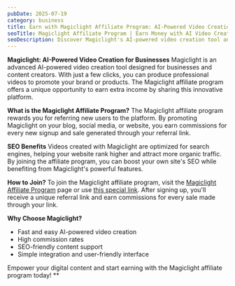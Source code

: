 ```yaml
---
pubDate: 2025-07-19
category: business
title: Earn with Magiclight Affiliate Program: AI-Powered Video Creation for Businesses
seoTitle: Magiclight Affiliate Program | Earn Money with AI Video Creation
seoDescription: Discover Magiclight's AI-powered video creation tool and affiliate program. Learn about SEO benefits and earning opportunities for content creators and businesses.
---
```


**Magiclight: AI-Powered Video Creation for Businesses**
Magiclight is an advanced AI-powered video creation tool designed for businesses and content creators. With just a few clicks, you can produce professional videos to promote your brand or products. The Magiclight affiliate program offers a unique opportunity to earn extra income by sharing this innovative platform.

**What is the Magiclight Affiliate Program?**
The Magiclight affiliate program rewards you for referring new users to the platform. By promoting Magiclight on your blog, social media, or website, you earn commissions for every new signup and sale generated through your referral link.

**SEO Benefits**
Videos created with Magiclight are optimized for search engines, helping your website rank higher and attract more organic traffic. By joining the affiliate program, you can boost your own site's SEO while benefiting from Magiclight's powerful features.

**How to Join?**
To join the Magiclight affiliate program, visit the [Magiclight Affiliate Program](https://magiclight.ai/affiliate) page or use [this special link](https://m.magiclight.ai/official-website?code=znzhjam01). After signing up, you'll receive a unique referral link and earn commissions for every sale made through your link.

**Why Choose Magiclight?**
- Fast and easy AI-powered video creation
- High commission rates
- SEO-friendly content support
- Simple integration and user-friendly interface

Empower your digital content and start earning with the Magiclight affiliate program today! **
